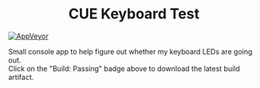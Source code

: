 <center>
	<h1>CUE Keyboard Test</h1>
</center>

[![AppVeyor](https://img.shields.io/appveyor/ci/ChaoticWeg/cue-kb-test.svg?style=for-the-badge)](https://ci.appveyor.com/api/buildjobs/7th3ulsr5qlng5ko/artifacts/x64/Release/CueTest.zip)

Small console app to help figure out whether my keyboard LEDs are going out.  
Click on the "Build: Passing" badge above to download the latest build artifact.
